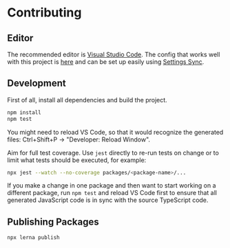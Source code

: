 # Contributing

## Editor

The recommended editor is [Visual Studio Code](https://code.visualstudio.com/). The config that works well with this project is [here](https://gist.github.com/gkubisa/331ba8b586720f3f0af353c666eb3b7d) and can be set up easily using [Settings Sync](https://marketplace.visualstudio.com/items?itemName=Shan.code-settings-sync).

## Development

First of all, install all dependencies and build the project.

```bash
npm install
npm test
```

You might need to reload VS Code, so that it would recognize the generated files: Ctrl+Shift+P -> "Developer: Reload Window".

Aim for full test coverage. Use `jest` directly to re-run tests on change or to limit what tests should be executed, for example:

```bash
npx jest --watch --no-coverage packages/<package-name>/...
```

If you make a change in one package and then want to start working on a different package, run `npm test` and reload VS Code first to ensure that all generated JavaScript code is in sync with the source TypeScript code.

## Publishing Packages

```bash
npx lerna publish
```
